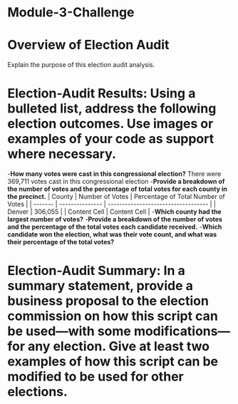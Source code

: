 # Module-3-Challenge

# Overview of Election Audit  
Explain the purpose of this election audit analysis.

# Election-Audit Results: Using a bulleted list, address the following election outcomes. Use images or examples of your code as support where necessary.

  -**How many votes were cast in this congressional election?**
    There were 369,711 votes cast in this congressional election
  -**Provide a breakdown of the number of votes and the percentage of total votes for each county in the precinct.**
          | County  | Number of Votes | Percentage of Total Number of Votes |
          | ------- | --------------- | ----------------------------------- |
          | Denver  | 306,055         |
          | Content Cell  | Content Cell  | 
  -**Which county had the largest number of votes?**
  -**Provide a breakdown of the number of votes and the percentage of the total votes each candidate received.**
  -**Which candidate won the election, what was their vote count, and what was their percentage of the total votes?**
  
# Election-Audit Summary: In a summary statement, provide a business proposal to the election commission on how this script can be used—with some modifications—for any election. Give at least two examples of how this script can be modified to be used for other elections.
